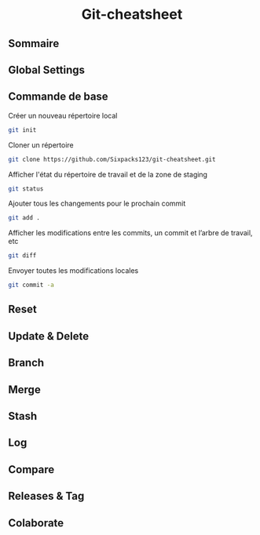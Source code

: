  # <center> Git-cheatsheet</center>

## Sommaire 


## Global Settings
## Commande de base
Créer un nouveau répertoire local
```BASH
git init
```
Cloner un répertoire
```BASH
git clone https://github.com/Sixpacks123/git-cheatsheet.git
```
Afficher l'état du répertoire de travail et de la zone de staging
```BASH
git status
```
Ajouter tous les changements pour le prochain commit
```BASH
git add .
```
Afficher les modifications entre les commits, un commit et l’arbre de travail, etc
```BASH
git diff
```
Envoyer toutes les modifications locales 
```BASH
git commit -a
```

## Reset

## Update & Delete

## Branch

## Merge

## Stash

## Log

## Compare 

## Releases & Tag 

## Colaborate 